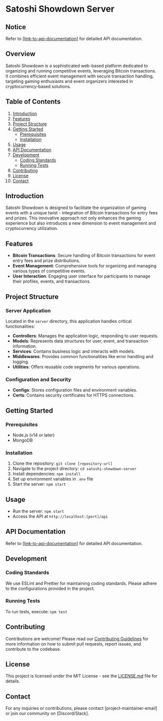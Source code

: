 # Satoshi Showdown Server

## Notice

Refer to [[link-to-api-documentation]](https://sidebetxyz.github.io/satoshi-showdown/) for detailed API documentation.

## Overview

Satoshi Showdown is a sophisticated web-based platform dedicated to organizing and running competitive events, leveraging Bitcoin transactions. It combines efficient event management with secure transaction handling, targeting gaming enthusiasts and event organizers interested in cryptocurrency-based solutions.

## Table of Contents

1. [Introduction](#introduction)
2. [Features](#features)
3. [Project Structure](#project-structure)
4. [Getting Started](#getting-started)
   - [Prerequisites](#prerequisites)
   - [Installation](#installation)
5. [Usage](#usage)
6. [API Documentation](#api-documentation)
7. [Development](#development)
   - [Coding Standards](#coding-standards)
   - [Running Tests](#running-tests)
8. [Contributing](#contributing)
9. [License](#license)
10. [Contact](#contact)

## Introduction

Satoshi Showdown is designed to facilitate the organization of gaming events with a unique twist - integration of Bitcoin transactions for entry fees and prizes. This innovative approach not only enhances the gaming experience but also introduces a new dimension to event management and cryptocurrency utilization.

## Features

- **Bitcoin Transactions**: Secure handling of Bitcoin transactions for event entry fees and prize distributions.
- **Event Management**: Comprehensive tools for organizing and managing various types of competitive events.
- **User Interaction**: Engaging user interface for participants to manage their profiles, events, and transactions.

## Project Structure

### Server Application

Located in the `server` directory, this application handles critical functionalities:

- **Controllers**: Manages the application logic, responding to user requests.
- **Models**: Represents data structures for user, event, and transaction information.
- **Services**: Contains business logic and interacts with models.
- **Middlewares**: Provides common functionalities like error handling and logging.
- **Utilities**: Offers reusable code segments for various operations.

### Configuration and Security

- **Configs**: Stores configuration files and environment variables.
- **Certs**: Contains security certificates for HTTPS connections.

## Getting Started

### Prerequisites

- Node.js (v14 or later)
- MongoDB

### Installation

1. Clone the repository: `git clone [repository-url]`
2. Navigate to the project directory: `cd satoshi-showdown-server`
3. Install dependencies: `npm install`
4. Set up environment variables in `.env` file
5. Start the server: `npm start`

## Usage

- Run the server: `npm start`
- Access the API at `http://localhost:[port]/api`

## API Documentation

Refer to [[link-to-api-documentation]](https://sidebetxyz.github.io/satoshi-showdown/) for detailed API documentation.

## Development

### Coding Standards

We use ESLint and Prettier for maintaining coding standards. Please adhere to the configurations provided in the project.

### Running Tests

To run tests, execute: `npm test`

## Contributing

Contributions are welcome! Please read our [Contributing Guidelines](CONTRIBUTING.md) for more information on how to submit pull requests, report issues, and contribute to the codebase.

## License

This project is licensed under the MIT License - see the [LICENSE.md](LICENSE.md) file for details.

## Contact

For any inquiries or contributions, please contact [project-maintainer-email] or join our community on [Discord/Slack].

